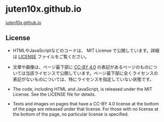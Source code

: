 # juten10x.github.io
[juten10x.github.io](https://juten10x.github.io)

## License
* HTMLやJavaScriptなどのコードは、 MIT License で公開しています。詳細は [LICENSE](LICENSE) ファイルをご覧ください。
* 文章や画像は、ページ最下部に [CC-BY 4.0](https://creativecommons.org/licenses/by/4.0/) の表記があるページのものについては当該ライセンスで公開しています。ページ最下部に全くライセンスの表記がないものについては、特にライセンスを指定していない状態です。

* The code, including HTML and JavaScript, is released under the MIT License. See the LICENSE file for details.
* Texts and images on pages that have a CC-BY 4.0 license at the bottom of the page are released under that license. For those with no license at the bottom of the page, no particular license is specified.
